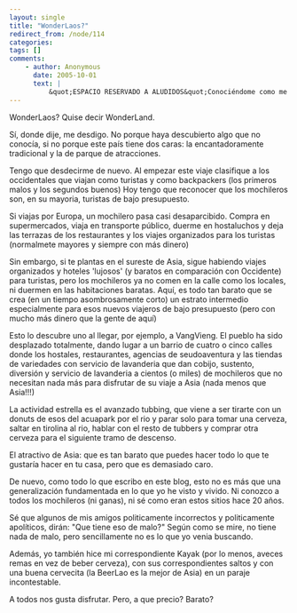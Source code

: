 ```yaml
---
layout: single
title: "WonderLaos?"
redirect_from: /node/114
categories:
tags: []
comments: 
    - author: Anonymous
      date: 2005-10-01
      text: |
          &quot;ESPACIO RESERVADO A ALUDIDOS&quot;Conociéndome como me conoces, espero no hayas malinterpretado mi malexpresado pensamiento occidental... Diviérte, sí, pero disfruta sensatamente de las oportunidades que te brinda tu periplo.Odio casi más el turismo de mochila y expolio, los putos hippies del siglo XXI, y la solidaridad de palo, que a los guiris borrachos que pueblan Salou... Porque... ¿Qué cojones se puede hacer en un sitio tan asqueroso como Salou? Su forma de desperdiciar el tiempo es, al menos, sincera...Creo entender a la perfección la sensación que experimentas al ver ordas de capullos &quot;disfrutando&quot; de los placeres que les brinda el pueblo Oriental, y malgastando tiempo y dinero al amparo del mensaje solidario y el deseo de conocer nuevos horizontes. Cago en la... Yo, 8 horas encerrado en un puto laboratorio, mientras que miles de guiris desperdician sus días bebiendo birra en lugares que no puedo ni imaginar.Trata de ser bueno, mézclate lo justo con indeseables, y explota tu sincero espíritu solidario... Yo sólo abogaba por un sano &quot;Carpe Diem&quot;, pero siempre unido a tus más arraigados principios.Me ronda la mente una visita (respetuosa con mi moral, tu moral y la de Buda) al sureste asiático (no matter where)... ¿Semana Santa quizá?... Todo está en el aire.Fdo. El amigo políticamente incorrecto.  
---
```

WonderLaos? Quise decir WonderLand.  

Sí, donde dije, me desdigo. No porque haya descubierto algo que no conocía, si no porque este país tiene dos caras: la encantadoramente tradicional y la de parque de atracciones.  

Tengo que desdecirme de nuevo. Al empezar este viaje clasifique a los occidentales que viajan como turistas y como backpackers (los primeros malos y los segundos buenos) Hoy tengo que reconocer que los mochileros son, en su mayoria, turistas de bajo presupuesto.  

Si viajas por Europa, un mochilero pasa casi desaparcibido. Compra en supermercados, viaja en transporte público, duerme en hostaluchos y deja las terrazas de los restaurantes y los viajes organizados para los turistas (normalmete mayores y siempre con más dinero)  

Sin embargo, si te plantas en el sureste de Asia, sigue habiendo viajes organizados y hoteles 'lujosos' (y baratos en comparación con Occidente) para turistas, pero los mochileros ya no comen en la calle como los locales, ni duermen en las habitaciones baratas. Aquí, es todo tan barato que se crea (en un tiempo asombrosamente corto) un estrato intermedio especialmente para esos nuevos viajeros de bajo presupuesto (pero con mucho más dinero que la gente de aquí)  

Esto lo descubre uno al llegar, por ejemplo, a VangVieng. El pueblo ha sido desplazado totalmente, dando lugar a un barrio de cuatro o cinco calles donde los hostales, restaurantes, agencias de seudoaventura y las tiendas de variedades con servicio de lavanderia que dan cobijo, sustento, diversión y servicio de lavanderia a cientos (o miles) de mochileros que no necesitan nada más para disfrutar de su viaje a Asia (nada menos que Asia!!!)  

La actividad estrella es el avanzado tubbing, que viene a ser tirarte con un donuts de esos del acuapark por el rio y parar solo para tomar una cerveza, saltar en tirolina al rio, hablar con el resto de tubbers y comprar otra cerveza para el siguiente tramo de descenso.  

El atractivo de Asia: que es tan barato que puedes hacer todo lo que te gustaría hacer en tu casa, pero que es demasiado caro.  

De nuevo, como todo lo que escribo en este blog, esto no es más que una generalización fundamentada en lo que yo he visto y vivido. Ni conozco a todos los mochileros (ni ganas), ni sé como eran estos sitios hace 20 años.  

Sé que algunos de mis amigos politicamente incorrectos y politicamente apolíticos, dirán: "Que tiene eso de malo?" Según como se mire, no tiene nada de malo, pero sencillamente no es lo que yo venia buscando.  

Además, yo también hice mi correspondiente Kayak (por lo menos, aveces remas en vez de beber cerveza), con sus correspondientes saltos y con una buena cervecita (la BeerLao es la mejor de Asia) en un paraje incontestable.  

A todos nos gusta disfrutar. Pero, a que precio? Barato?
